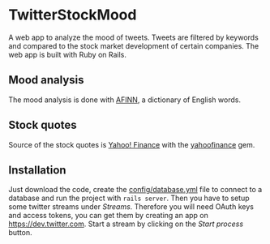 TwitterStockMood
==================

A web app to analyze the mood of tweets. Tweets are filtered by keywords and compared to the stock market development of certain companies. The web app is built with Ruby on Rails.

Mood analysis
-------------

The mood analysis is done with [AFINN](http://www2.imm.dtu.dk/pubdb/views/publication_details.php?id=6010), a dictionary of English words.

Stock quotes
-------------

Source of the stock quotes is [Yahoo! Finance](http://finance.yahoo.com) with the [yahoofinance](https://rubygems.org/gems/yahoofinance) gem.

Installation
------------

Just download the code, create the [config/database.yml](http://guides.rubyonrails.org/getting_started.html#configuring-a-database) file to connect to a database and run the project with `rails server`. Then you have to setup some twitter streams under *Streams*. Therefore you will need OAuth keys and access tokens, you can get them by creating an app on https://dev.twitter.com. Start a stream by clicking on the *Start process* button.
